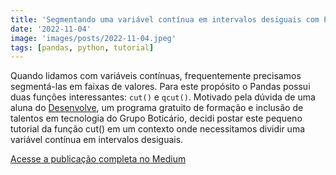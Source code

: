 ```yaml
---
title: 'Segmentando uma variável contínua em intervalos desiguais com Python/Pandas'
date: '2022-11-04'
image: 'images/posts/2022-11-04.jpeg'
tags: [pandas, python, tutorial]
---
```


Quando lidamos com variáveis contínuas, frequentemente precisamos segmentá-las em faixas de valores. Para este propósito o Pandas possui duas funções interessantes: <code>cut()</code> e <code>qcut()</code>. Motivado pela dúvida de uma aluna do [Desenvolve](https://desenvolve.grupoboticario.com.br/), um programa gratuito de formação e inclusão de talentos em tecnologia do Grupo Boticário, decidi postar este pequeno tutorial da função cut() em um contexto onde necessitamos dividir uma variável contínua em intervalos desiguais.

<a href="https://medium.com/gbtech/segmentando-uma-variável-cont%C3%ADnua-em-intervalos-desiguais-com-python-pandas-48e0a746612d" class="nav__link cta-button button button--small" target="_blank">Acesse a publicação completa no Medium</a>
